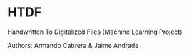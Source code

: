 # HTDF
Handwritten To Digitalized Files (Machine Learning Project)

Authors: Armando Cabrera & Jaime Andrade
